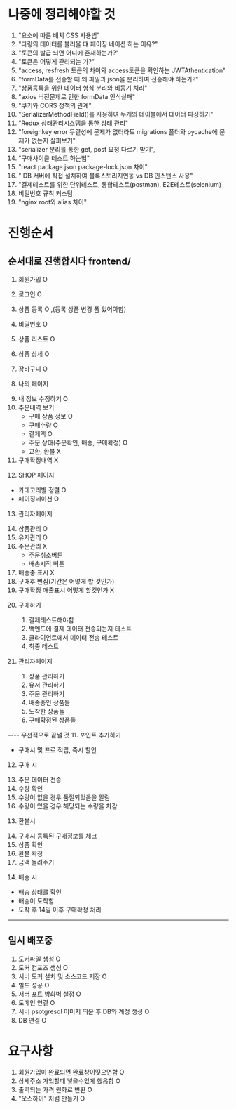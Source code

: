# 나중에 정리해야할 것
1. "요소에 따른 배치 CSS 사용법"
2. "다량의 데이터를 불러올 떄 페이징 네이션 하는 이유?"
3. "토큰의 발급 되면 어디에 존재하는가?"
4. "토큰은 어떻게 관리되는 가?"
5. "access, resfresh 토큰의 차이와 access토큰을 확인하는 JWTAthentication"
6. "formData를 전송할 때 왜 파일과 json을 분리하여 전송해야 하는가?"
7. "상품등록을 위한 데이터 형식 분리와 비동기 처리"
8. "axios 버전문제로 인한 formData 인식실패"
9. "쿠키와 CORS 정책의 관계"
10. "SerializerMethodField()를 사용하여 두개의 테이블에서 데이터 파싱하기"
11. "Redux 상태관리시스템을 통한 상태 관리"
12. "foreignkey error 무결성에 문제가 없더라도 migrations 폴더와 pycache에 문제가 없는지 살펴보기"
13. "serializer 분리를 통한 get, post 요청 다르기 받기",
14. "구매사이클 테스트 하는법"
15. "react package.json package-lock.json 차이"
16. " DB 서버에 직접 설치하여 블록스토리지연동 vs DB 인스턴스 사용"
17. "결제테스트를 위한 단위테스트, 통합테스트(postman), E2E테스트(selenium)
18. 비밀번호 규칙 커스텀
19. "nginx root와 alias 차이"


# 진행순서
## 순서대로 진행합시다 frontend/
1. 회원가입 O
2. 로그인 O
3. 상품 등록 O ,(등록 상품 변경 폼 있어야함)
4. 비밀번호 O
5. 상품 리스트 O
6. 상품 상세 O
7. 장바구니 O 
   
8.  나의 페이지
9) 내 정보 수정하기 O
10) 주문내역 보기
    - 구매 상품 정보 O
    - 구매수량 O
    - 결제액 O
    - 주문 상태(주문확인, 배송, 구매확정) O
    - 교환, 환불 X
11) 구매확정내역 X

12. SHOP 페이지
   - 카테고리별 정렬 O
   - 페이징네이션 O

13. 관리자페이지
14) 상품관리 O
15) 유저관리 O
16) 주문관리 X
    - 주문취소버튼
    - 배송시작 버튼
17) 배송중 표시 X
18) 구매후 변심(기간은 어떻게 할 것인가)
19) 구매확정 매출표시 어떻게 할것인가 X

20. 구매하기
    1) 결제테스트해야함
    2) 백엔드에 결제 데이터 전송되는지 테스트
    3) 클라이언트에서 데이터 전송 테스트
    4) 최종 테스트


10. 관리자페이지
    1) 상품 관리하기
    2) 유저 관리하기
    3) 주문 관리하기
    4) 배송중인 상품들
    5) 도착한 상품들
    6) 구매확정된 상품들


---- 우선적으로 끝낼 것
11. 포인트 추가하기
- 구매시 몇 프로 적립, 즉시 할인

12. 구매 시 
  13) 주문 데이터 전송
  14) 수량 확인
  15) 수량이 없을 경우 품절되었음을 알림
  16) 수량이 있을 경우 해당되는 수량을 차감

13. 환불시
 14) 구매시 등록된 구매정보를 체크
 15) 상품 확인
 16) 환불 확정
 17) 금액 돌려주기

14. 배송 시
 - 배송 상태를 확인
 - 배송이 도착함
 - 도착 후 14일 이후 구매확정 처리


-------------------------------
## 임시 배포중
1. 도커파일 생성 O
2. 도커 컴포즈 생성 O
3. 서버 도커 설치 및 소스코드 저장 O
4. 빌드 성공 O
5. 서버 포트 방화벽 설정 O
6. 도메인 연결 O
7. 서버 psotgresql 이미지 띄운 후 DB와 계정 생성 O
8. DB 연결 O

# 요구사항
1. 회원가입이 완료되면 완료창이떳으면함 O
2. 상세주소 가입할때 넣을수있게 했음함 O
3. 출력되는 가격 원화로 변환 O
4. "오스하이" 처럼 만들기 O